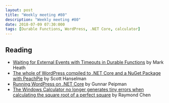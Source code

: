 ```yaml
---
layout: post
title: "Weekly meeting #80"
description: "Weekly meeting #80"
date: 2018-07-09 07:30:000
tags: [Durable Functions, WordPress, .NET Core, calculator]
--- 
```

 
## Reading

* [Waiting for External Events with Timeouts in Durable Functions](https://markheath.net/post/durable-functions-wait-external-event-timeout?utm_source=feedburner&utm_medium=feed&utm_campaign=Feed%3A+soundcode+%28SoundCode%29) by Mark Heath
* [The whole of WordPress compiled to .NET Core and a NuGet Package with PeachPie](https://www.hanselman.com/blog/TheWholeOfWordPressCompiledToNETCoreAndANuGetPackageWithPeachPie.aspx) by Scott Hanselman
* [Running WordPress on .NET Core](https://gunnarpeipman.com/aspnet/wordpress-on-dotnet-core/) by Gunnar Peipman
* [The Windows Calculator no longer generates tiny errors when calculating the square root of a perfect square](https://blogs.msdn.microsoft.com/oldnewthing/20160628-00/?p=93765) by Raymond Chen